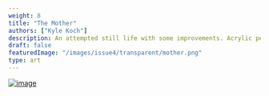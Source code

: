 ```yaml
---
weight: 8
title: "The Mother"
authors: ["Kyle Koch"]
description: An attempted still life with some improvements. Acrylic pen and colored pencil on paper. 5.5in x 8.5 in
draft: false
featuredImage: "/images/issue4/transparent/mother.png"
type: art
---
```


<a href = "/images/issue4/mother.jpg" data-lightbox="img">![image](/images/issue4/mother.jpg#issues)</a>